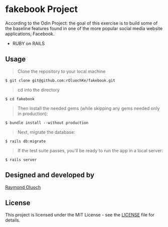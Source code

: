 # fakebook Project
According to the Odin Project: the goal of this exercise is to build some of the baseline features found in one of the more popular social media website applications, Facebook.

- RUBY on RAILS

## Usage

> Clone the repository to your local machine

```
$ git clone git@github.com:rOluochKe/fakebook.git
```

> cd into the directory

```
$ cd fakebook
```

> Then install the needed gems (while skipping any gems needed only in production):

```
$ bundle install --without production
```

> Next, migrate the database:

```
$ rails db:migrate
```

> If the test suite passes, you'll be ready to run the app in a local server:

```
$ rails server
```

## Designed and developed by

[Raymond Oluoch](https://github.com/rOluochKe)

## License

This project is licensed under the MIT License - see the [LICENSE](./LICENSE.md) file for details.